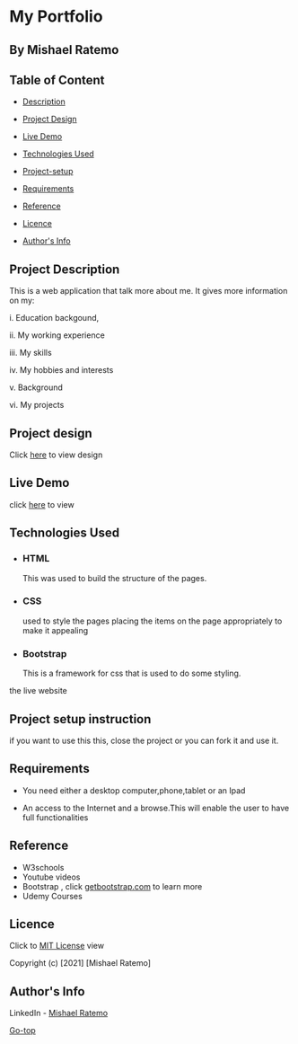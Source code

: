 # My Portfolio 
## By Mishael Ratemo


## Table of Content

+ [Description](#description)
+ [Project Design]()

+ [Live Demo](#live-demo)
+ [Technologies Used](#technology-used)

+ [Project-setup](#setup)
+ [Requirements](#requirements)
+ [Reference](#reference)
+ [Licence](#licence)
+ [Author's Info](#author-Info)

## Project Description
 This is a web application that talk more about me. It gives more information on my:

 i.  Education backgound,
 
 ii. My working experience
 
 iii. My skills

 iv. My hobbies and interests

 v. Background

 vi. My projects

 ## Project design
 Click [here](https://drive.google.com/drive/u/0/folders/1sdNwoe7nFj7nt_oSLpSYFr0JqSWN03ng) to view design

 ## Live Demo
 click [here]() to view 


 ## Technologies Used
* ### HTML 
     This was used to build the structure of the pages.

* ### CSS 
     used to style the pages placing the items on the page appropriately to make it appealing 
* ### Bootstrap 
     This is a framework for css that is used to do some styling.

the live website

 ## Project setup instruction
 if you want to use this this, close the project or you can fork it and use it.
 
## Requirements

* You need either a desktop computer,phone,tablet or an Ipad

* An access to the Internet and a browse.This will enable the user to have full functionalities


## Reference
* W3schools
* Youtube  videos
* Bootstrap , click  [getbootstrap.com](https://getbootstrap.com/) to learn more
* Udemy Courses

## Licence

Click to  [MIT License](LICENCE) view

Copyright (c) [2021] [Mishael Ratemo] 

## Author's Info

LinkedIn - [Mishael Ratemo](www.linkedin.com/in/mishael-mosoti-37b786161/)

[Go-top](#MyPortfolio)